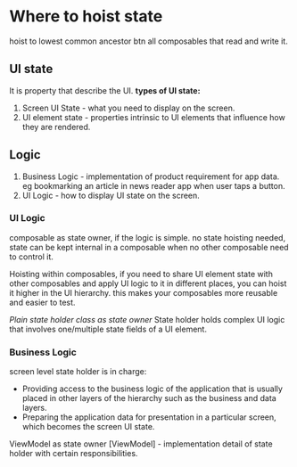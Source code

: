 # Where to hoist state

hoist to lowest common ancestor btn all composables that read and write it.

## UI state

It is property that describe the UI.
**types of UI state:**

1. Screen UI State - what you need to display on the screen.
2. UI element state - properties intrinsic to UI elements that influence how they are rendered.

## Logic

1. Business Logic - implementation of product requirement for app data. eg bookmarking an article in news reader app when user taps a button.
2. UI Logic - how to display UI state on the screen.

### UI Logic

composable as state owner, if the logic is simple.
no state hoisting needed, state can be kept internal in a composable when no other composable need to control it.

Hoisting within composables, if you need to share UI element state with other composables and apply UI logic to it in different places,
you can hoist it higher in the UI hierarchy. this makes your composables more reusable and easier to test.

_Plain state holder class as state owner_
State holder holds complex UI logic that involves one/multiple state fields of a UI element.


### Business Logic

screen level state holder is in charge:

* Providing access to the business logic of the application that is usually placed in other layers of the hierarchy such as the business and data layers.
* Preparing the application data for presentation in a particular screen, which becomes the screen UI state.

ViewModel as state owner
[ViewModel] - implementation detail of state holder with certain responsibilities.
